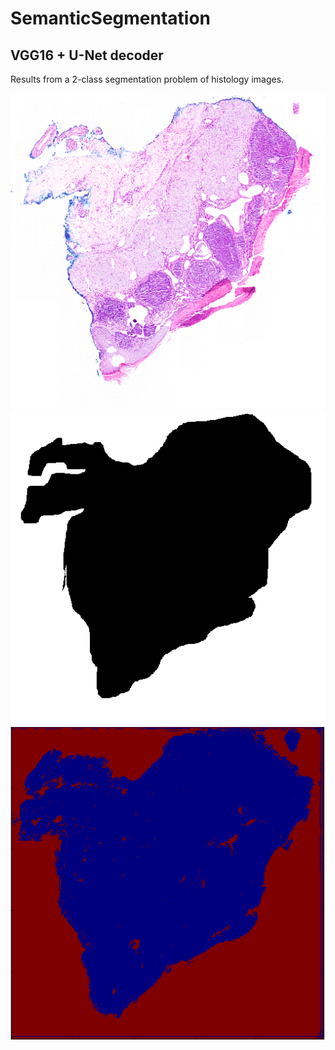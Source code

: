 # SemanticSegmentation

## VGG16 + U-Net decoder
Results from a 2-class segmentation problem of histology images.


![](./assets/input.png "Original Input Image")
![](./assets/mask.png "Segementation Mask")
![](./assets/segmentation.png "Network Prediction")


